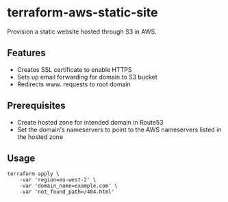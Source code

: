 # terraform-aws-static-site

Provision a static website hosted through S3 in AWS.

## Features
- Creates SSL certificate to enable HTTPS
- Sets up email forwarding for domain to S3 bucket
- Redirects www. requests to root domain

## Prerequisites
- Create hosted zone for intended domain in Route53
- Set the domain's nameservers to point to the AWS nameservers listed in the hosted zone

## Usage
```
terraform apply \
    -var 'region=eu-west-2' \
    -var 'domain_name=example.com' \
    -var 'not_found_path=/404.html'
```